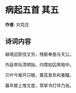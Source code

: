 # 病起五首  其五

**作者**: 刘克庄

## 诗词内容

越境迎医伎又穷，残骸奉施与天公。

外庭幸际清明始，内障如囚黑暗中。

贝叶今难开只眼，薰弦昔忝和重瞳。

暮年膝上惟文度，常挈书灯伴乃翁。

